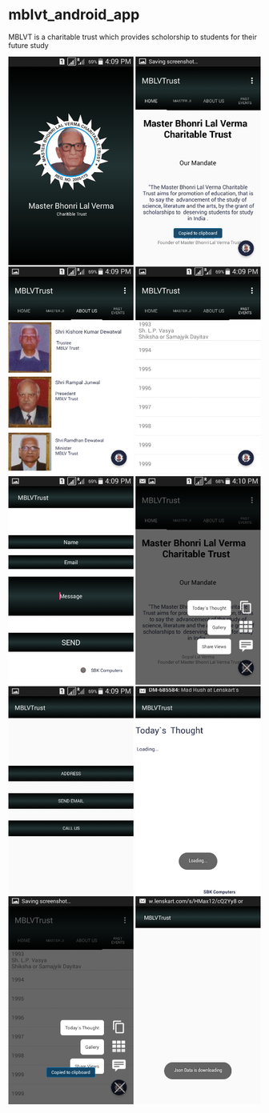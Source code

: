 # mblvt_android_app
MBLVT is a charitable trust which provides scholorship to students for their future study
<p align="center">
<img src="https://github.com/nkkumawat/mblvt_android_app/raw/master/MBLTrust/screenshots/h1.png" width="250">
<img src="https://github.com/nkkumawat/mblvt_android_app/raw/master/MBLTrust/screenshots/h2.png" width="250">
<img src="https://github.com/nkkumawat/mblvt_android_app/raw/master/MBLTrust/screenshots/h3.png" width="250">
<img src="https://github.com/nkkumawat/mblvt_android_app/raw/master/MBLTrust/screenshots/h4.png" width="250">

<img src="https://github.com/nkkumawat/mblvt_android_app/raw/master/MBLTrust/screenshots/h5.png" width="250">
<img src="https://github.com/nkkumawat/mblvt_android_app/raw/master/MBLTrust/screenshots/h6.png" width="250">
<img src="https://github.com/nkkumawat/mblvt_android_app/raw/master/MBLTrust/screenshots/h7.png" width="250">
<img src="https://github.com/nkkumawat/mblvt_android_app/raw/master/MBLTrust/screenshots/h8.png" width="250">
<img src="https://github.com/nkkumawat/mblvt_android_app/raw/master/MBLTrust/screenshots/h9.png" width="250">
<img src="https://github.com/nkkumawat/mblvt_android_app/raw/master/MBLTrust/screenshots/h10.png" width="250">
</p>
